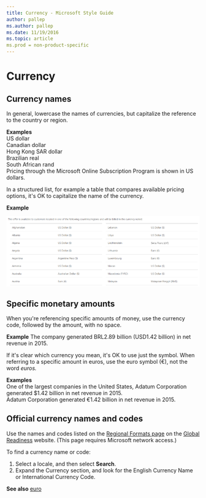 ```yaml
---
title: Currency - Microsoft Style Guide
author: pallep
ms.author: pallep
ms.date: 11/19/2016
ms.topic: article
ms.prod = non-product-specific
---
```


# Currency

## Currency names

In general, lowercase the names of currencies, but capitalize the reference to the country or region. 

**Examples**<br />US dollar<br />Canadian dollar<br />Hong Kong SAR dollar<br />Brazilian real<br />South African rand<br />Pricing through the Microsoft Online Subscription Program is shown in US dollars.

In
a structured list, for example a table that compares available pricing
options, it's OK to capitalize the name of the currency.

**Example**

![](media/currency/1453401234.png)

## Specific monetary amounts

When you're referencing specific amounts of money, use the currency code, followed by the amount, with no space.

**Example** The company generated BRL2.89 billion (USD1.42 billion) in net revenue in 2015. 

If it's clear which currency you mean, it's OK to use just the symbol. When referring to a specific amount in euros, use the euro symbol (€), not the word *euros.*

**Examples**<br />One of the largest companies in the United States, Adatum Corporation generated $1.42 billion in net revenue in 2015.<br />Adatum Corporation generated €1.42 billion in net revenue in 2015. 

## Official currency names and codes

Use the names and codes listed on the [Regional Formats page](https://microsoft.sharepoint.com/teams/celaGlobalReadiness/Pages/Regional-Format.aspx "Regional Formats page on the Global Readiness website") on the [Global Readiness](https://microsoft.sharepoint.com/teams/celaGlobalReadiness/Pages/Home.aspx) website. (This page requires Microsoft network access.)

To find a currency name or code:

1.  Select a locale, and then select **Search**.
2.  Expand the Currency section, and look for the English Currency Name or International Currency Code.

**See also** [euro](/style-guide/a-z-word-list-term-collections/e/euro)
